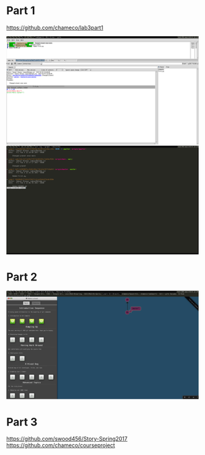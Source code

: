 Part 1
======
https://github.com/chameco/lab3part1

![Screenshot of gitk](images/gitk.png)
![Screenshot of git log](images/gitlog.png)

Part 2
======
![Screenshot of Learn Git Branching](images/learngitbranching.png)

Part 3
======

https://github.com/swood456/Story-Spring2017
https://github.com/chameco/courseproject
